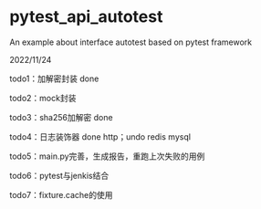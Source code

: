 # pytest_api_autotest
An example about interface autotest based on pytest framework


2022/11/24

todo1：加解密封装   done

todo2：mock封装

todo3：sha256加解密   done

todo4：日志装饰器       done http；undo redis mysql

todo5：main.py完善，生成报告，重跑上次失败的用例

todo6：pytest与jenkis结合

todo7：fixture.cache的使用
